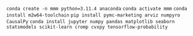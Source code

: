 `conda create -n mmm python=3.11.4 anaconda`
`conda activate mmm`
`conda install m2w64-toolchain`
`pip install pymc-marketing arviz numpyro CausalPy`
`conda install jupyter numpy pandas matplotlib seaborn statsmodels scikit-learn cromp cvxpy tensorflow-probability`